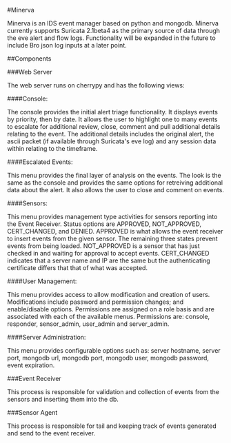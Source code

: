 #Minerva

Minerva is an IDS event manager based on python and mongodb. Minerva currently supports Suricata 2.1beta4 as the primary source of data through the eve alert and flow logs. Functionality will be expanded in the future to include Bro json log inputs at a later point.

##Components

###Web Server

The web server runs on cherrypy and has the following views:

####Console:

The console provides the initial alert triage functionality. It displays events by priority, then by date. It allows the user to highlight one to many events to escalate for additional review, close, comment and pull additional details relating to the event. The additional details includes the original alert, the ascii packet (if available through Suricata's eve log) and any session data within relating to the timeframe.



####Escalated Events:

This menu provides the final layer of analysis on the events. The look is the same as the console and provides the same options for retreiving additional data about the alert. It also allows the user to close and comment on events.



####Sensors:

This menu provides management type activities for sensors reporting into the Event Receiver. Status options are APPROVED, NOT_APPROVED, CERT_CHANGED, and DENIED. APPROVED is what allows the event receiver to insert events from the given sensor. The remaining three states prevent events from being loaded. NOT_APPROVED is a sensor that has just checked in and waiting for approval to accept events. CERT_CHANGED indicates that a server name and IP are the same but the authenticating certificate differs that that of what was accepted.



####User Management:

This menu provides access to allow modification and creation of users. Modifications include password and permission changes; and enable/disable options. Permissions are assigned on a role basis and are associated with each of the available menus. Permissions are: console, responder, sensor_admin, user_admin and server_admin.



####Server Administration:

This menu provides configurable options such as: server hostname, server port, mongodb url, mongodb port, mongodb user, mongodb password, event expiration.

###Event Receiver

This process is responsible for validation and collection of events from the sensors and inserting them into the db.

###Sensor Agent

This process is responsible for tail and keeping track of events generated and send to the event receiver.